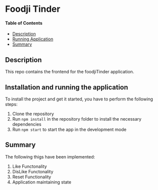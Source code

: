 # Foodji Tinder

#### Table of Contents

- [Description](#markdown-header-description)
- [Running Application](#markdown-header-installation-and-running-the-application)
- [Summary](#markdown-header-summary)

## Description

This repo contains the frontend for the foodjiTinder application.

## Installation and running the application

To install the project and get it started, you have to perform the following steps:

1. Clone the repository
2. Run `npm install` in the repository folder to install the necessary dependencies
3. Run `npm start` to start the app in the development mode

## Summary

The following thigs have been implemented:

1. Like Functonality
2. DisLike Functonality
3. Reset Functionality
4. Application maintaining state
